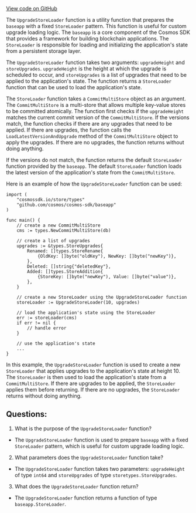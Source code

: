 [View code on GitHub](https://github.com/cosmos/cosmos-sdk/blob/main/x/upgrade/types/storeloader.go)

The `UpgradeStoreLoader` function is a utility function that prepares the `baseapp` with a fixed `StoreLoader` pattern. This function is useful for custom upgrade loading logic. The `baseapp` is a core component of the Cosmos SDK that provides a framework for building blockchain applications. The `StoreLoader` is responsible for loading and initializing the application's state from a persistent storage layer.

The `UpgradeStoreLoader` function takes two arguments: `upgradeHeight` and `storeUpgrades`. `upgradeHeight` is the height at which the upgrade is scheduled to occur, and `storeUpgrades` is a list of upgrades that need to be applied to the application's state. The function returns a `StoreLoader` function that can be used to load the application's state.

The `StoreLoader` function takes a `CommitMultiStore` object as an argument. The `CommitMultiStore` is a multi-store that allows multiple key-value stores to be committed atomically. The function first checks if the `upgradeHeight` matches the current commit version of the `CommitMultiStore`. If the versions match, the function checks if there are any upgrades that need to be applied. If there are upgrades, the function calls the `LoadLatestVersionAndUpgrade` method of the `CommitMultiStore` object to apply the upgrades. If there are no upgrades, the function returns without doing anything.

If the versions do not match, the function returns the default `StoreLoader` function provided by the `baseapp`. The default `StoreLoader` function loads the latest version of the application's state from the `CommitMultiStore`.

Here is an example of how the `UpgradeStoreLoader` function can be used:

```
import (
    "cosmossdk.io/store/types"
    "github.com/cosmos/cosmos-sdk/baseapp"
)

func main() {
    // create a new CommitMultiStore
    cms := types.NewCommitMultiStore(db)

    // create a list of upgrades
    upgrades := &types.StoreUpgrades{
        Renamed: []types.StoreRename{
            {OldKey: []byte("oldKey"), NewKey: []byte("newKey")},
        },
        Deleted: []string{"deletedKey"},
        Added: []types.StoreAddition{
            {StoreKey: []byte("newKey"), Value: []byte("value")},
        },
    }

    // create a new StoreLoader using the UpgradeStoreLoader function
    storeLoader := UpgradeStoreLoader(10, upgrades)

    // load the application's state using the StoreLoader
    err := storeLoader(cms)
    if err != nil {
        // handle error
    }

    // use the application's state
    ...
}
```

In this example, the `UpgradeStoreLoader` function is used to create a new `StoreLoader` that applies upgrades to the application's state at height 10. The `StoreLoader` is then used to load the application's state from a `CommitMultiStore`. If there are upgrades to be applied, the `StoreLoader` applies them before returning. If there are no upgrades, the `StoreLoader` returns without doing anything.
## Questions: 
 1. What is the purpose of the `UpgradeStoreLoader` function?
- The `UpgradeStoreLoader` function is used to prepare `baseapp` with a fixed `StoreLoader` pattern, which is useful for custom upgrade loading logic.

2. What parameters does the `UpgradeStoreLoader` function take?
- The `UpgradeStoreLoader` function takes two parameters: `upgradeHeight` of type `int64` and `storeUpgrades` of type `storetypes.StoreUpgrades`.

3. What does the `UpgradeStoreLoader` function return?
- The `UpgradeStoreLoader` function returns a function of type `baseapp.StoreLoader`.